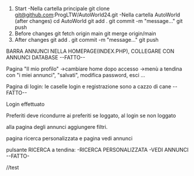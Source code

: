 1. Start
-Nella cartella principale
git clone git@github.com:ProgLTW/AutoWorld24.git
-Nella cartella AutoWorld (after changes)
cd AutoWorld
git add .
git commit -m "message..."
git push
2. Before changes
git fetch origin main
git merge origin/main
3. After changes
git add .
git commit -m "message..."
git push


BARRA ANNUNCI NELLA HOMEPAGE(INDEX.PHP), COLLEGARE CON ANNUNCI DATABASE --FATTO--

Pagina "Il mio profilo"
->cambiare home dopo accesso
->menù a tendina con "i miei annunci", "salvati", modifica password, esci …

Pagina di login: le caselle login e registrazione sono a cazzo di cane --FATTO--

Login effettuato

Preferiti deve ricondurre ai preferiti se loggato, al login se non loggato

alla pagina degli annunci aggiungere filtri.

pagina ricerca personalizzata e pagina vedi annunci

pulsante RICERCA a tendina: -RICERCA PERSONALIZZATA -VEDI ANNUNCI --FATTO-



//test